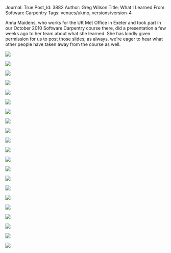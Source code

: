Journal: True
Post_Id: 3882
Author: Greg Wilson
Title: What I Learned From Software Carpentry
Tags: venues/ukmo, versions/version-4

<p>Anna Maidens, who works for the UK Met Office in Exeter and took part in our October 2010 Software Carpentry course there, did a presentation a few weeks ago to her team about what she learned. She has kindly given permission for us to post those slides; as always, we're eager to hear what other people have taken away from the course as well.</p>
<p><img src="|filename|/files/2011/01/slide-001.png" /></p>
<p><img src="|filename|/files/2011/01/slide-002.png" /></p>
<p><img src="|filename|/files/2011/01/slide-003.png" /></p>
<p><img src="|filename|/files/2011/01/slide-004.png" /></p>
<p><img src="|filename|/files/2011/01/slide-005.png" /></p>
<p><img src="|filename|/files/2011/01/slide-006.png" /></p>
<p><img src="|filename|/files/2011/01/slide-007.png" /></p>
<p><img src="|filename|/files/2011/01/slide-008.png" /></p>
<p><img src="|filename|/files/2011/01/slide-009.png" /></p>
<p><img src="|filename|/files/2011/01/slide-010.png" /></p>
<p><img src="|filename|/files/2011/01/slide-011.png" /></p>
<p><img src="|filename|/files/2011/01/slide-012.png" /></p>
<p><img src="|filename|/files/2011/01/slide-013.png" /></p>
<p><img src="|filename|/files/2011/01/slide-014.png" /></p>
<p><img src="|filename|/files/2011/01/slide-015.png" /></p>
<p><img src="|filename|/files/2011/01/slide-016.png" /></p>
<p><img src="|filename|/files/2011/01/slide-017.png" /></p>
<p><img src="|filename|/files/2011/01/slide-018.png" /></p>
<p><img src="|filename|/files/2011/01/slide-019.png" /></p>
<p><img src="|filename|/files/2011/01/slide-020.png" /></p>
<p><img src="|filename|/files/2011/01/slide-021.png" /></p>
